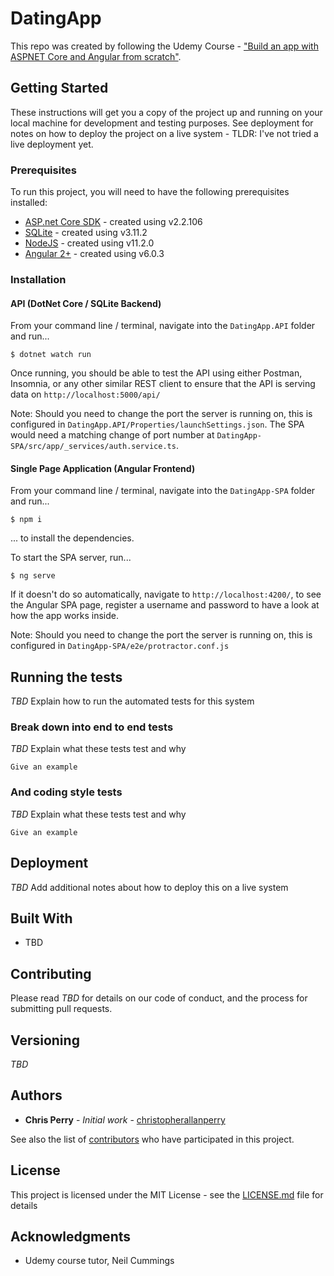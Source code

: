 # DatingApp
This repo was created by following the Udemy Course - ["Build an app with ASPNET Core and Angular from scratch"](https://www.udemy.com/build-an-app-with-aspnet-core-and-angular-from-scratch/). 

## Getting Started

These instructions will get you a copy of the project up and running on your local machine for development and testing purposes. See deployment for notes on how to deploy the project on a live system - TLDR: I've not tried a live deployment yet.

### Prerequisites

To run this project, you will need to have the following prerequisites installed:

- [ASP.net Core SDK](https://dotnet.microsoft.com/learn/dotnet/hello-world-tutorial/install) - created using v2.2.106
- [SQLite](http://sqlitebrowser.org/) - created using v3.11.2
- [NodeJS](https://nodejs.org/en/) - created using v11.2.0
- [Angular 2+](https://angular.io/) - created using v6.0.3

### Installation
#### API (DotNet Core / SQLite Backend)
From your command line / terminal, navigate into the `DatingApp.API` folder and run...

```cli
$ dotnet watch run
```

Once running, you should be able to test the API using either Postman, Insomnia, or any other similar REST client to ensure that the API is serving data on `http://localhost:5000/api/`

Note: Should you need to change the port the server is running on, this is configured in `DatingApp.API/Properties/launchSettings.json`. The SPA would need a matching change of port number at `DatingApp-SPA/src/app/_services/auth.service.ts`.

#### Single Page Application (Angular Frontend)

From your command line / terminal, navigate into the `DatingApp-SPA` folder and run...

```cli
$ npm i
```
... to install the dependencies.


To start the SPA server, run...

```cli
$ ng serve
```
If it doesn't do so automatically, navigate to `http://localhost:4200/`, to see the Angular SPA page, register a username and password to have a look at how the app works inside.

Note: Should you need to change the port the server is running on, this is configured in `DatingApp-SPA/e2e/protractor.conf.js`


## Running the tests

_TBD_ Explain how to run the automated tests for this system

### Break down into end to end tests

_TBD_ Explain what these tests test and why

```
Give an example
```

### And coding style tests

_TBD_ Explain what these tests test and why

```
Give an example
```

## Deployment

_TBD_ Add additional notes about how to deploy this on a live system

## Built With

* TBD

## Contributing

Please read _TBD_ for details on our code of conduct, and the process for submitting pull requests.

## Versioning

_TBD_

## Authors

* **Chris Perry** - *Initial work* - [christopherallanperry](https://github.com/christopherallanperry)

See also the list of [contributors](https://github.com/christopherallanperry/DatingApp/graphs/contributors) who have participated in this project.

## License

This project is licensed under the MIT License - see the [LICENSE.md](LICENSE.md) file for details

## Acknowledgments

* Udemy course tutor, Neil Cummings
